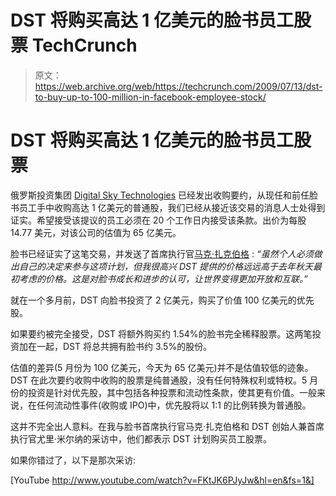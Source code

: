 # DST 将购买高达 1 亿美元的脸书员工股票 TechCrunch

> 原文：<https://web.archive.org/web/https://techcrunch.com/2009/07/13/dst-to-buy-up-to-100-million-in-facebook-employee-stock/>

# DST 将购买高达 1 亿美元的脸书员工股票

俄罗斯投资集团 [Digital Sky Technologies](https://web.archive.org/web/20230210030108/http://www.crunchbase.com/financial-organization/digital-sky-technologies) 已经发出收购要约，从现任和前任脸书员工手中收购高达 1 亿美元的普通股，我们已经从接近该交易的消息人士处得到证实。希望接受该提议的员工必须在 20 个工作日内接受该条款。出价为每股 14.77 美元，对该公司的估值为 65 亿美元。

脸书已经证实了这笔交易，并发送了首席执行官[马克·扎克伯格](https://web.archive.org/web/20230210030108/http://www.crunchbase.com/person/mark-zuckerberg) : *“虽然个人必须做出自己的决定来参与这项计划，但我很高兴 DST 提供的价格远远高于去年秋天最初考虑的价格。这是对脸书成长和进步的认可，让世界变得更加开放和互联。”*

就在一个多月前，DST 向脸书投资了 2 亿美元，购买了价值 100 亿美元的优先股。

如果要约被完全接受，DST 将额外购买约 1.54%的脸书完全稀释股票。这两笔投资加在一起，DST 将总共拥有脸书约 3.5%的股份。

估值的差异(5 月份为 100 亿美元，今天为 65 亿美元)并不是估值较低的迹象。DST 在此次要约收购中收购的股票是纯普通股，没有任何特殊权利或特权。5 月份的投资是针对优先股，其中包括各种投票和流动性条款，使其更有价值。一般来说，在任何流动性事件(收购或 IPO)中，优先股将以 1:1 的比例转换为普通股。

这并不完全出人意料。在我与脸书首席执行官马克·扎克伯格和 DST 创始人兼首席执行官尤里·米尔纳的采访中，他们都表示 DST 计划购买员工股票。

如果你错过了，以下是那次采访:

[YouTube http://www.youtube.com/watch?v=FKtJK6PJyJw&hl=en&fs=1&]